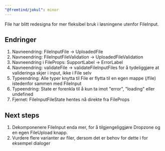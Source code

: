 ```yaml
---
"@fremtind/jokul": minor
---
```


File har blitt redesigna for mer fleksibel bruk i løsningene utenfor FileInput.

## Endringer

1. Navneendring: FileInputFile -> UploadedFile
2. Navneendring: FileInputFileValidation -> UploadedFileValidation
3. Navneendring i FileProps: SupportLabel -> ErrorLabel
4. Navneendring: validateFile -> validateFileInputFiles for å tydeliggjøre at valideringa skjer i input, ikke i File
   selv
5. Typeendring: Alle typer knytta til File er flytta til en egen mappe (/file) istedenfor sammen med FileInput
6. Typeendring: State er forenkla til å kun ta imot "error", "loading" eller undefined
7. Fjernet: FileInputFileState hentes nå direkte fra FileProps

## Next steps

1. Dekomponenere FileInput enda mer, for å tilgjengeliggjøre Dropzone og en egen FileUpload knapp.
2. Vurdere flere varianter av filer, dersom det er behov for dette i for eksempel dialoger